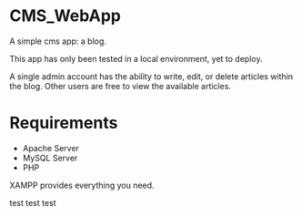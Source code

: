# CMS_WebApp
A simple cms app: a blog.

This app has only been tested in a local environment, yet to deploy.

A single admin account has the ability to write, edit, or delete articles within the blog. Other users are free to view the available articles. 

# Requirements
- Apache Server
- MySQL Server
- PHP

XAMPP provides everything you need.

test test test
